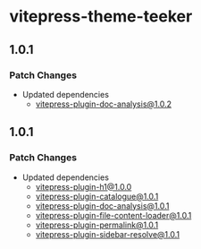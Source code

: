 # vitepress-theme-teeker

## 1.0.1

### Patch Changes

- Updated dependencies
  - vitepress-plugin-doc-analysis@1.0.2

## 1.0.1

### Patch Changes

- Updated dependencies
  - vitepress-plugin-h1@1.0.0
  - vitepress-plugin-catalogue@1.0.1
  - vitepress-plugin-doc-analysis@1.0.1
  - vitepress-plugin-file-content-loader@1.0.1
  - vitepress-plugin-permalink@1.0.1
  - vitepress-plugin-sidebar-resolve@1.0.1
